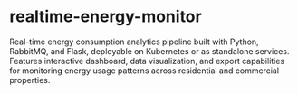 # realtime-energy-monitor
Real-time energy consumption analytics pipeline built with Python, RabbitMQ, and Flask, deployable on Kubernetes or as standalone services. Features interactive dashboard, data visualization, and export capabilities for monitoring energy usage patterns across residential and commercial properties.
